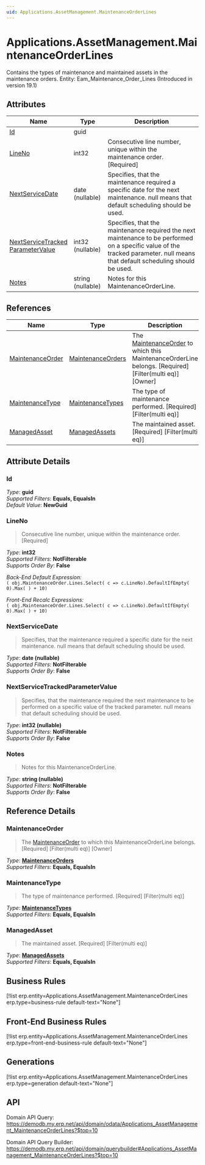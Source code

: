 ```yaml
---
uid: Applications.AssetManagement.MaintenanceOrderLines
---
```

# Applications.AssetManagement.MaintenanceOrderLines

Contains the types of maintenance and maintained assets in the maintenance orders. Entity: Eam_Maintenance_Order_Lines (Introduced in version 19.1)

## Attributes

| Name | Type | Description |
| ---- | ---- | --- |
| [Id](Applications.AssetManagement.MaintenanceOrderLines.md#id) | guid |  
| [LineNo](Applications.AssetManagement.MaintenanceOrderLines.md#lineno) | int32 | Consecutive line number, unique within the maintenance order. [Required] 
| [NextServiceDate](Applications.AssetManagement.MaintenanceOrderLines.md#nextservicedate) | date (nullable) | Specifies, that the maintenance required a specific date for the next maintenance. null means that default scheduling should be used. 
| [NextServiceTracked<br />ParameterValue](Applications.AssetManagement.MaintenanceOrderLines.md#nextservicetrackedparametervalue) | int32 (nullable) | Specifies, that the maintenance required the next maintenance to be performed on a specific value of the tracked parameter. null means that default scheduling should be used. 
| [Notes](Applications.AssetManagement.MaintenanceOrderLines.md#notes) | string (nullable) | Notes for this MaintenanceOrderLine. 

## References

| Name | Type | Description |
| ---- | ---- | --- |
| [MaintenanceOrder](Applications.AssetManagement.MaintenanceOrderLines.md#maintenanceorder) | [MaintenanceOrders](Applications.AssetManagement.MaintenanceOrders.md) | The [MaintenanceOrder](Applications.AssetManagement.MaintenanceOrderLines.md#maintenanceorder) to which this MaintenanceOrderLine belongs. [Required] [Filter(multi eq)] [Owner] |
| [MaintenanceType](Applications.AssetManagement.MaintenanceOrderLines.md#maintenancetype) | [MaintenanceTypes](Applications.AssetManagement.MaintenanceTypes.md) | The type of maintenance performed. [Required] [Filter(multi eq)] |
| [ManagedAsset](Applications.AssetManagement.MaintenanceOrderLines.md#managedasset) | [ManagedAssets](Applications.AssetManagement.ManagedAssets.md) | The maintained asset. [Required] [Filter(multi eq)] |


## Attribute Details

### Id

_Type_: **guid**  
_Supported Filters_: **Equals, EqualsIn**  
_Default Value_: **NewGuid**  

### LineNo

> Consecutive line number, unique within the maintenance order. [Required]

_Type_: **int32**  
_Supported Filters_: **NotFilterable**  
_Supports Order By_: **False**  

_Back-End Default Expression:_  
`( obj.MaintenanceOrder.Lines.Select( c => c.LineNo).DefaultIfEmpty( 0).Max( ) + 10)`

_Front-End Recalc Expressions:_  
`( obj.MaintenanceOrder.Lines.Select( c => c.LineNo).DefaultIfEmpty( 0).Max( ) + 10)`
### NextServiceDate

> Specifies, that the maintenance required a specific date for the next maintenance. null means that default scheduling should be used.

_Type_: **date (nullable)**  
_Supported Filters_: **NotFilterable**  
_Supports Order By_: **False**  

### NextServiceTrackedParameterValue

> Specifies, that the maintenance required the next maintenance to be performed on a specific value of the tracked parameter. null means that default scheduling should be used.

_Type_: **int32 (nullable)**  
_Supported Filters_: **NotFilterable**  
_Supports Order By_: **False**  

### Notes

> Notes for this MaintenanceOrderLine.

_Type_: **string (nullable)**  
_Supported Filters_: **NotFilterable**  
_Supports Order By_: **False**  


## Reference Details

### MaintenanceOrder

> The [MaintenanceOrder](Applications.AssetManagement.MaintenanceOrderLines.md#maintenanceorder) to which this MaintenanceOrderLine belongs. [Required] [Filter(multi eq)] [Owner]

_Type_: **[MaintenanceOrders](Applications.AssetManagement.MaintenanceOrders.md)**  
_Supported Filters_: **Equals, EqualsIn**  

### MaintenanceType

> The type of maintenance performed. [Required] [Filter(multi eq)]

_Type_: **[MaintenanceTypes](Applications.AssetManagement.MaintenanceTypes.md)**  
_Supported Filters_: **Equals, EqualsIn**  

### ManagedAsset

> The maintained asset. [Required] [Filter(multi eq)]

_Type_: **[ManagedAssets](Applications.AssetManagement.ManagedAssets.md)**  
_Supported Filters_: **Equals, EqualsIn**  



## Business Rules

[!list erp.entity=Applications.AssetManagement.MaintenanceOrderLines erp.type=business-rule default-text="None"]

## Front-End Business Rules

[!list erp.entity=Applications.AssetManagement.MaintenanceOrderLines erp.type=front-end-business-rule default-text="None"]

## Generations

[!list erp.entity=Applications.AssetManagement.MaintenanceOrderLines erp.type=generation default-text="None"]

## API

Domain API Query:
<https://demodb.my.erp.net/api/domain/odata/Applications_AssetManagement_MaintenanceOrderLines?$top=10>

Domain API Query Builder:
<https://demodb.my.erp.net/api/domain/querybuilder#Applications_AssetManagement_MaintenanceOrderLines?$top=10>


